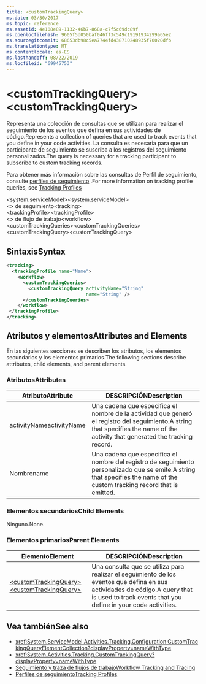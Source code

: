 ```yaml
---
title: <customTrackingQuery>
ms.date: 03/30/2017
ms.topic: reference
ms.assetid: 4e108e89-1132-46b7-868a-c7f5c69dc89f
ms.openlocfilehash: 9605f5d050baf046ff3c549c19191934299a65e2
ms.sourcegitcommit: 68653db98c5ea7744fd438710248935f70020dfb
ms.translationtype: MT
ms.contentlocale: es-ES
ms.lasthandoff: 08/22/2019
ms.locfileid: "69945753"
---
```

# <a name="customtrackingquery"></a><span data-ttu-id="c4c65-101">\<customTrackingQuery></span><span class="sxs-lookup"><span data-stu-id="c4c65-101">\<customTrackingQuery></span></span>
<span data-ttu-id="c4c65-102">Representa una colección de consultas que se utilizan para realizar el seguimiento de los eventos que defina en sus actividades de código.</span><span class="sxs-lookup"><span data-stu-id="c4c65-102">Represents a collection of queries that are used to track events that you define in your code activities.</span></span> <span data-ttu-id="c4c65-103">La consulta es necesaria para que un participante de seguimiento se suscriba a los registros del seguimiento personalizados.</span><span class="sxs-lookup"><span data-stu-id="c4c65-103">The query is necessary for a tracking participant to subscribe to custom tracking records.</span></span>  
  
 <span data-ttu-id="c4c65-104">Para obtener más información sobre las consultas de Perfil de seguimiento, consulte [perfiles de seguimiento](../../../windows-workflow-foundation/tracking-profiles.md) .</span><span class="sxs-lookup"><span data-stu-id="c4c65-104">For more information on tracking profile queries, see [Tracking Profiles](../../../windows-workflow-foundation/tracking-profiles.md)</span></span>  
  
<span data-ttu-id="c4c65-105">\<system.serviceModel></span><span class="sxs-lookup"><span data-stu-id="c4c65-105">\<system.serviceModel></span></span>  
<span data-ttu-id="c4c65-106">\<> de seguimiento</span><span class="sxs-lookup"><span data-stu-id="c4c65-106">\<tracking></span></span>  
<span data-ttu-id="c4c65-107">\<trackingProfile></span><span class="sxs-lookup"><span data-stu-id="c4c65-107">\<trackingProfile></span></span>  
<span data-ttu-id="c4c65-108">\<> de flujo de trabajo</span><span class="sxs-lookup"><span data-stu-id="c4c65-108">\<workflow></span></span>  
<span data-ttu-id="c4c65-109">\<customTrackingQueries></span><span class="sxs-lookup"><span data-stu-id="c4c65-109">\<customTrackingQueries></span></span>  
<span data-ttu-id="c4c65-110">\<customTrackingQuery></span><span class="sxs-lookup"><span data-stu-id="c4c65-110">\<customTrackingQuery></span></span>  
  
## <a name="syntax"></a><span data-ttu-id="c4c65-111">Sintaxis</span><span class="sxs-lookup"><span data-stu-id="c4c65-111">Syntax</span></span>  
  
```xml  
<tracking>
  <trackingProfile name="Name">
    <workflow>
      <customTrackingQueries>
        <customTrackingQuery activityName="String" 
                             name="String" />
      </customTrackingQueries>
    </workflow>
 </trackingProfile>
</tracking>  
```  
  
## <a name="attributes-and-elements"></a><span data-ttu-id="c4c65-112">Atributos y elementos</span><span class="sxs-lookup"><span data-stu-id="c4c65-112">Attributes and Elements</span></span>  
 <span data-ttu-id="c4c65-113">En las siguientes secciones se describen los atributos, los elementos secundarios y los elementos primarios.</span><span class="sxs-lookup"><span data-stu-id="c4c65-113">The following sections describe attributes, child elements, and parent elements.</span></span>  
  
### <a name="attributes"></a><span data-ttu-id="c4c65-114">Atributos</span><span class="sxs-lookup"><span data-stu-id="c4c65-114">Attributes</span></span>  
  
|<span data-ttu-id="c4c65-115">Atributo</span><span class="sxs-lookup"><span data-stu-id="c4c65-115">Attribute</span></span>|<span data-ttu-id="c4c65-116">DESCRIPCIÓN</span><span class="sxs-lookup"><span data-stu-id="c4c65-116">Description</span></span>|  
|---------------|-----------------|  
|<span data-ttu-id="c4c65-117">activityName</span><span class="sxs-lookup"><span data-stu-id="c4c65-117">activityName</span></span>|<span data-ttu-id="c4c65-118">Una cadena que especifica el nombre de la actividad que generó el registro del seguimiento.</span><span class="sxs-lookup"><span data-stu-id="c4c65-118">A string that specifies the name of the activity that generated the tracking record.</span></span>|  
|<span data-ttu-id="c4c65-119">Nombre</span><span class="sxs-lookup"><span data-stu-id="c4c65-119">name</span></span>|<span data-ttu-id="c4c65-120">Una cadena que especifica el nombre del registro de seguimiento personalizado que se emite.</span><span class="sxs-lookup"><span data-stu-id="c4c65-120">A string that specifies the name of the custom tracking record that is emitted.</span></span>|  
  
### <a name="child-elements"></a><span data-ttu-id="c4c65-121">Elementos secundarios</span><span class="sxs-lookup"><span data-stu-id="c4c65-121">Child Elements</span></span>  
 <span data-ttu-id="c4c65-122">Ninguno.</span><span class="sxs-lookup"><span data-stu-id="c4c65-122">None.</span></span>  
  
### <a name="parent-elements"></a><span data-ttu-id="c4c65-123">Elementos primarios</span><span class="sxs-lookup"><span data-stu-id="c4c65-123">Parent Elements</span></span>  
  
|<span data-ttu-id="c4c65-124">Elemento</span><span class="sxs-lookup"><span data-stu-id="c4c65-124">Element</span></span>|<span data-ttu-id="c4c65-125">DESCRIPCIÓN</span><span class="sxs-lookup"><span data-stu-id="c4c65-125">Description</span></span>|  
|-------------|-----------------|  
|[<span data-ttu-id="c4c65-126">\<customTrackingQuery></span><span class="sxs-lookup"><span data-stu-id="c4c65-126">\<customTrackingQuery></span></span>](customtrackingquery.md)|<span data-ttu-id="c4c65-127">Una consulta que se utiliza para realizar el seguimiento de los eventos que defina en sus actividades de código.</span><span class="sxs-lookup"><span data-stu-id="c4c65-127">A query that is used to track events that you define in your code activities.</span></span>|  
  
## <a name="see-also"></a><span data-ttu-id="c4c65-128">Vea también</span><span class="sxs-lookup"><span data-stu-id="c4c65-128">See also</span></span>

- <xref:System.ServiceModel.Activities.Tracking.Configuration.CustomTrackingQueryElementCollection?displayProperty=nameWithType>
- <xref:System.Activities.Tracking.CustomTrackingQuery?displayProperty=nameWithType>
- [<span data-ttu-id="c4c65-129">Seguimiento y traza de flujos de trabajo</span><span class="sxs-lookup"><span data-stu-id="c4c65-129">Workflow Tracking and Tracing</span></span>](../../../windows-workflow-foundation/workflow-tracking-and-tracing.md)
- [<span data-ttu-id="c4c65-130">Perfiles de seguimiento</span><span class="sxs-lookup"><span data-stu-id="c4c65-130">Tracking Profiles</span></span>](../../../windows-workflow-foundation/tracking-profiles.md)
